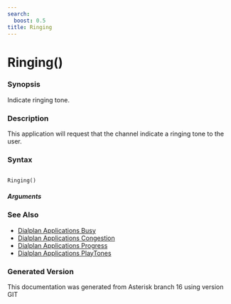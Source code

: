 ```yaml
---
search:
  boost: 0.5
title: Ringing
---
```


# Ringing()

### Synopsis

Indicate ringing tone.

### Description

This application will request that the channel indicate a ringing tone to the user.<br>


### Syntax


```

Ringing()
```
##### Arguments

### See Also

* [Dialplan Applications Busy](/Asterisk_16_Documentation/API_Documentation/Dialplan_Applications/Busy)
* [Dialplan Applications Congestion](/Asterisk_16_Documentation/API_Documentation/Dialplan_Applications/Congestion)
* [Dialplan Applications Progress](/Asterisk_16_Documentation/API_Documentation/Dialplan_Applications/Progress)
* [Dialplan Applications PlayTones](/Asterisk_16_Documentation/API_Documentation/Dialplan_Applications/PlayTones)


### Generated Version

This documentation was generated from Asterisk branch 16 using version GIT 